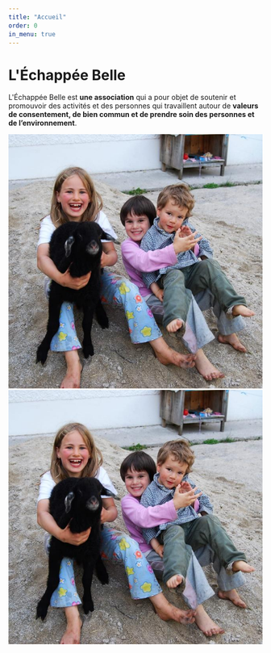 ```yaml
---
title: "Accueil"
order: 0
in_menu: true
---
```

# L'Échappée Belle

L'Échappée Belle est **une association** qui a pour objet de soutenir et promouvoir des activités et des personnes qui travaillent autour de **valeurs de consentement, de bien commun et de prendre soin des personnes et de l’environnement**.

![Texte décrivant l'image](/images/312286831_869206277445174_5952820976722631711_n.jpg)
<img alt = "kids" src = "/images/312286831_869206277445174_5952820976722631711_n.jpg"></img> 